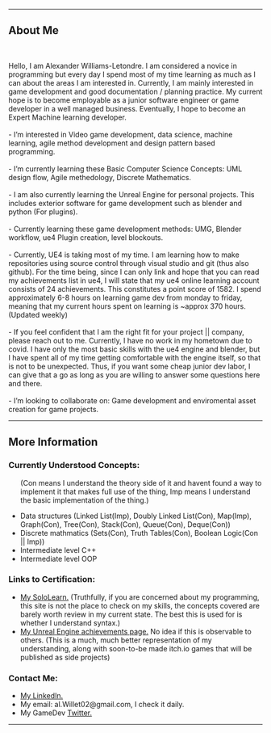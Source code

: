 <!DOCTYPE html>
<html>
  <head>
  </head>
<body>
<div>
  <p>
    <hr/>
    <h2><span>About Me<span/></h2>
    <br />
      <p>
     Hello, I am Alexander Williams-Letondre. I am considered a novice in programming but every day I spend most of my time learning as much as I can about the areas I am interested in. Currently, I am mainly interested in game development and good documentation / planning practice. My current hope is to become employable as a junior software engineer or game developer in a well managed business. Eventually, I hope to become an Expert Machine learning developer.
    <br />
    <br />
      - I’m interested in Video game development, data science, machine learning, agile method development and design pattern based programming.
    <br />
    <br />
    - I’m currently learning these Basic Computer Science Concepts: UML design flow, Agile methedology, Discrete Mathematics.
    <br >
    <br />
    - I am also currently learning the Unreal Engine for personal projects. This includes exterior software for game development such as blender and python (For plugins).
    <br />
    <br />
    - Currently learning these game development methods: UMG, Blender workflow, ue4 Plugin creation, level blockouts.
    <br />
    <br />
    - Currently, UE4 is taking most of my time. I am learning how to make repositories using source control through visual studio and git (thus also github). For the time being, since I can only link and hope that you can read my achievements list in ue4, I will state that my ue4 online learning account consists of 24 achievements. This constitutes a point score of 1582. I spend approximately 6-8 hours on learning game dev from monday to friday, meaning that my current hours spent on learning is ~approx 370 hours. (Updated weekly)
    <br />
    <br />
      - If you feel confident that I am the right fit for your project || company, please reach out to me. Currently, I have no work in my hometown due to covid. I have only the most basic skills with the ue4 engine and blender, but I have spent all of my time getting comfortable with the engine itself, so that is not to be unexpected. Thus, if you want some cheap junior dev labor, I can give that a go as long as you are willing to answer some questions here and there.
    <br />
    <br />
       - I’m looking to collaborate on: Game development and enviromental asset creation for game projects.
    <br />
    <hr/>
  </p>
</div>
<div>
  <h2>More Information</h2>
  <p>
    <div>
    <h3>Currently Understood Concepts: </h3>
    <ul>
      <p>(Con means I understand the theory side of it and havent found a way to implement it that makes full use of the thing, Imp means I understand the basic implementation of the thing.)
      <li>
        Data structures (Linked List(Imp), Doubly Linked List(Con), Map(Imp), Graph(Con), Tree(Con), Stack(Con), Queue(Con), Deque(Con))
      </li>
      <li>
        Discrete mathmatics (Sets(Con), Truth Tables(Con), Boolean Logic(Con || Imp))
      </li>
      <li>
        Intermediate level C++
      </li>
      <li> 
        Intermediate level OOP
      </li>
    </ul>
</p>
</div>
    <h3>Links to Certification: </h3>
    <ul>
      <li>
        <a href="https://www.sololearn.com/profile/21483906" target="_blank"> My SoloLearn.</a> (Truthfully, if you are concerned about my programming, this site is not the place to check on my skills, the concepts covered are barely worth review in my current state. The best this is used for is whether I understand syntax.)
      </li>
      <li>
        <a href="https://learn.unrealengine.com/achievements" target="_blank"> My Unreal Engine achievements page.</a> No idea if this is observable to others. (This is a much, much better representation of my understanding, along with soon-to-be made itch.io games that will be published as side projects)
      </li>
    </ul>
  </div>
 <div>
    <h3>Contact Me: </h3>
    <ul>
      <li>
        <a href="https://www.linkedin.com/in/alexander-williams-letondre-36a59020b/" target="_blank"> My LinkedIn.</a>
      </li>
      <li>
      My email: al.Willet02@gmail.com, I check it daily.
      </li>
      <li>
        My GameDev <a href = "https://twitter.com/Physlex_GameDev" target = "_blank"> Twitter.</a>
      </li>
    </ul>
</p>
<hr/>  
</div>
</body>
</html>

<!--TODO: Update with HTML5 and add some images-->
